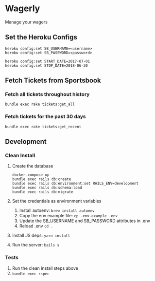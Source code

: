 # Wagerly

Manage your wagers

## Set the Heroku Configs

```
heroku config:set SB_USERNAME=<username>
heroku config:set SB_PASSWORD=<password>

heroku config:set START_DATE=2017-07-01
heroku config:set STOP_DATE=2018-06-30
```

## Fetch Tickets from Sportsbook

### Fetch all tickets throughout history

```
bundle exec rake tickets:get_all
```

### Fetch tickets for the past 30 days


```
bundle exec rake tickets:get_recent
```

## Development

### Clean Install

1. Create the database
   ```
   docker-compose up
   bundle exec rails db:create
   bundle exec rails db:environment:set RAILS_ENV=development
   bundle exec rails db:schema:load
   bundle exec rails db:migrate

1. Set the credentials as environment variables
   1. Install autoenv: `brew install autoenv`
   1. Copy the env example file: `cp .env.example .env`
   1. Update the SB_USERNAME and SB_PASSWORD attributes in .env
   1. Reload .env `cd .`

1. Install JS deps: `yarn install`
1. Run the server: `bails s`

### Tests

1. Run the clean install steps above
1. `bundle exec rspec`
